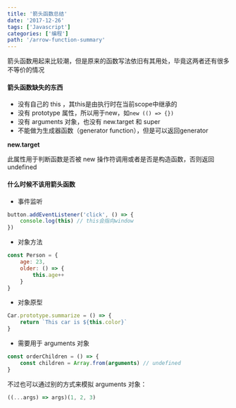 ```yaml
---
title: '箭头函数总结'
date: '2017-12-26'
tags: ['Javascript']
categories: ['编程']
path: '/arrow-function-summary'
---
```


箭头函数用起来比较潮，但是原来的函数写法依旧有其用处，毕竟这两者还有很多不等价的情况

#### 箭头函数缺失的东西

- 没有自己的 this ，其this是由执行时在当前scope中继承的
- 没有 prototype 属性，所以用于new，如```new (() => {}) ```
- 没有 arguments 对象，也没有 new.target 和 super
- 不能做为生成器函数（generator function），但是可以返回generator

**new.target**

此属性用于判断函数是否被 new 操作符调用或者是否是构造函数，否则返回 undefined

#### 什么时候不该用箭头函数

- 事件监听

```javascript
button.addEventListener('click', () => {
    console.log(this) // this会指向window
})
```

- 对象方法

```javascript
const Person = {
    age: 23,
    older: () => {
        this.age++
    }
}
```

- 对象原型

```javascript
Car.prototype.summarize = () => {
    return `This car is ${this.color}`
}
```

- 需要用于 arguments 对象

```javascript
const orderChildren = () => {
    const children = Array.from(arguments) // undefined
}
```

不过也可以通过别的方式来模拟 arguments 对象：

```javascript
((...args) => args)(1, 2, 3)
```

